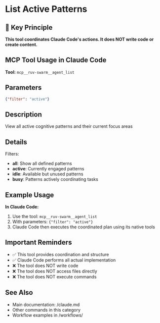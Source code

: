 # List Active Patterns

## 🎯 Key Principle
**This tool coordinates Claude Code's actions. It does NOT write code or create content.**

## MCP Tool Usage in Claude Code

**Tool:** `mcp__ruv-swarm__agent_list`

## Parameters
```json
{"filter": "active"}
```

## Description
View all active cognitive patterns and their current focus areas

## Details
Filters:
- **all**: Show all defined patterns
- **active**: Currently engaged patterns
- **idle**: Available but unused patterns
- **busy**: Patterns actively coordinating tasks

## Example Usage

**In Claude Code:**
1. Use the tool: `mcp__ruv-swarm__agent_list`
2. With parameters: `{"filter": "active"}`
3. Claude Code then executes the coordinated plan using its native tools

## Important Reminders
- ✅ This tool provides coordination and structure
- ✅ Claude Code performs all actual implementation
- ❌ The tool does NOT write code
- ❌ The tool does NOT access files directly
- ❌ The tool does NOT execute commands

## See Also
- Main documentation: /claude.md
- Other commands in this category
- Workflow examples in /workflows/

